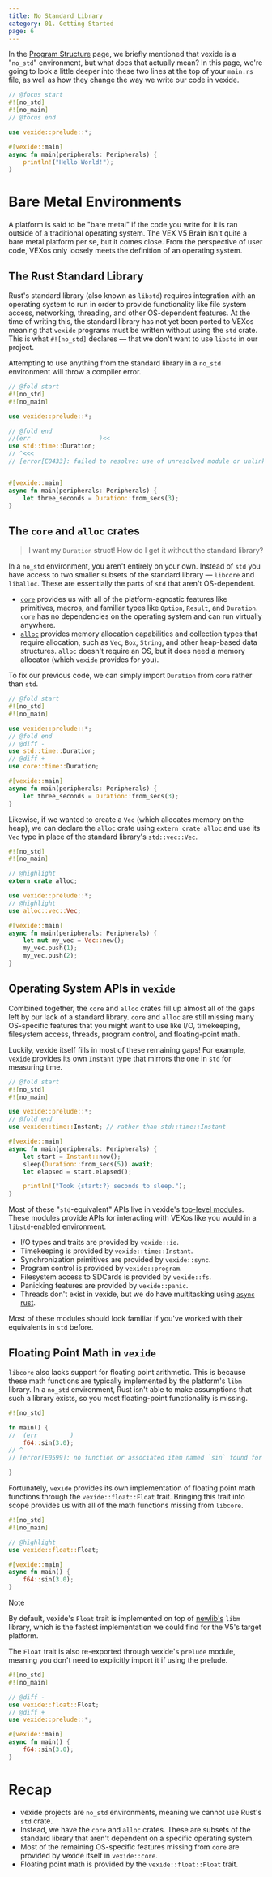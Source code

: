 ```yaml
---
title: No Standard Library
category: 01. Getting Started
page: 6
---
```


In the [Program Structure](/docs/program-structure/) page, we briefly mentioned that vexide is a "`no_std`" environment, but what does that actually mean? In this page, we're going to look a little deeper into these two lines at the top of your `main.rs` file, as well as how they change the way we write our code in vexide.

```rs title="main.rs"
// @focus start
#![no_std]
#![no_main]
// @focus end

use vexide::prelude::*;

#[vexide::main]
async fn main(peripherals: Peripherals) {
    println!("Hello World!");
}
```

# Bare Metal Environments

A platform is said to be "bare metal" if the code you write for it is ran outside of a traditional operating system. The VEX V5 Brain isn't quite a bare metal platform per se, but it comes close. From the perspective of user code, VEXos only loosely meets the definition of an operating system.

## The Rust Standard Library

Rust's standard library (also known as `libstd`) requires integration with an operating system to run in order to provide functionality like file system access, networking, threading, and other OS-dependent features. At the time of writing this, the standard library has not yet been ported to VEXos meaning that `vexide` programs must be written without using the `std` crate. This is what `#![no_std]` declares — that we don't want to use `libstd` in our project.

Attempting to use anything from the standard library in a `no_std` environment will throw a compiler error.

```rs
// @fold start
#![no_std]
#![no_main]

use vexide::prelude::*;

// @fold end
//(err                   )<<
use std::time::Duration;
// ^<<<
// [error[E0433]: failed to resolve: use of unresolved module or unlinked crate `std`]<<<


#[vexide::main]
async fn main(peripherals: Peripherals) {
    let three_seconds = Duration::from_secs(3);
}
```

## The `core` and `alloc` crates

> I want my `Duration` struct! How do I get it without the standard library?

In a `no_std` environment, you aren't entirely on your own. Instead of `std` you have access to two smaller subsets of the standard library — `libcore` and `liballoc`. These are essentially the parts of `std` that aren't OS-dependent.

- [`core`](https://doc.rust-lang.org/stable/core/) provides us with all of the platform-agnostic features like primitives, macros, and familiar types like `Option`, `Result`, and `Duration`. `core` has no dependencies on the operating system and can run virtually anywhere.
- [`alloc`](https://doc.rust-lang.org/stable/alloc/) provides memory allocation capabilities and collection types that require allocation, such as `Vec`, `Box`, `String`, and other heap-based data structures. `alloc` doesn't require an OS, but it does need a memory allocator (which `vexide` provides for you).

To fix our previous code, we can simply import `Duration` from `core` rather than `std`.

```rs
// @fold start
#![no_std]
#![no_main]

use vexide::prelude::*;
// @fold end
// @diff -
use std::time::Duration;
// @diff +
use core::time::Duration;

#[vexide::main]
async fn main(peripherals: Peripherals) {
    let three_seconds = Duration::from_secs(3);
}
```

Likewise, if we wanted to create a `Vec` (which allocates memory on the heap), we can declare the `alloc` crate using `extern crate alloc` and use its `Vec` type in place of the standard library's `std::vec::Vec`.

```rs
#![no_std]
#![no_main]

// @highlight
extern crate alloc;

use vexide::prelude::*;
// @highlight
use alloc::vec::Vec;

#[vexide::main]
async fn main(peripherals: Peripherals) {
    let mut my_vec = Vec::new();
    my_vec.push(1);
    my_vec.push(2);
}
```

## Operating System APIs in `vexide`

Combined together, the `core` and `alloc` crates fill up almost all of the gaps left by our lack of a standard library. `core` and `alloc` are still missing many OS-specific features that you might want to use like I/O, timekeeping, filesystem access, threads, program control, and floating-point math.

Luckily, vexide itself fills in most of these remaining gaps! For example, `vexide` provides its own `Instant` type that mirrors the one in `std` for measuring time.

```rs
// @fold start
#![no_std]
#![no_main]

use vexide::prelude::*;
// @fold end
use vexide::time::Instant; // rather than std::time::Instant

#[vexide::main]
async fn main(peripherals: Peripherals) {
    let start = Instant::now();
    sleep(Duration::from_secs(5)).await;
    let elapsed = start.elapsed();

    println!("Took {start:?} seconds to sleep.");
}
```

Most of these "`std`-equivalent" APIs live in vexide's [top-level modules](https://docs.rs/vexide). These modules provide APIs for interacting with VEXos like you would in a `libstd`-enabled environment.

- I/O types and traits are provided by `vexide::io`.
- Timekeeping is provided by `vexide::time::Instant`.
- Synchronization primitives are provided by `vexide::sync`.
- Program control is provided by `vexide::program`.
- Filesystem access to SDCards is provided by `vexide::fs`.
- Panicking features are provided by `vexide::panic`.
- Threads don't exist in vexide, but we do have multitasking using [`async` rust](/docs/async-introduction/).

Most of these modules should look familiar if you've worked with their equivalents in `std` before.

## Floating Point Math in `vexide`

`libcore` also lacks support for floating point arithmetic. This is because these math functions are typically implemented by the platform's `libm` library. In a `no_std` environment, Rust isn't able to make assumptions that such a library exists, so you most floating-point functionality is missing.

```rs
#![no_std]

fn main() {
//  (err         )
    f64::sin(3.0);
// ^
// [error[E0599]: no function or associated item named `sin` found for type `f64` in the current scope]<<

}
```

Fortunately, `vexide` provides its own implementation of floating point math functions through the `vexide::float::Float` trait. Bringing this trait into scope provides us with all of the math functions missing from `libcore`.

```rs
#![no_std]
#![no_main]

// @highlight
use vexide::float::Float;

#[vexide::main]
async fn main() {
    f64::sin(3.0);
}
```

> [!NOTE]
> By default, vexide's `Float` trait is implemented on top of [newlib's](https://sourceware.org/newlib/) `libm` library, which is the fastest implementation we could find for the V5's target platform.

The `Float` trait is also re-exported through vexide's `prelude` module, meaning you don't need to explicitly import it if using the prelude.

```rs
#![no_std]
#![no_main]

// @diff -
use vexide::float::Float;
// @diff +
use vexide::prelude::*;

#[vexide::main]
async fn main() {
    f64::sin(3.0);
}
```


# Recap

- vexide projects are `no_std` environments, meaning we cannot use Rust's `std` crate.
- Instead, we have the `core` and `alloc` crates. These are subsets of the standard library that aren't dependent on a specific operating system.
- Most of the remaining OS-specific features missing from `core` are provided by vexide itself in `vexide::core`.
- Floating point math is provided by the `vexide::float::Float` trait.

